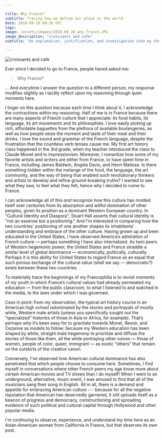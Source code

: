 ```yaml
---

title: Why France?
subtitle: Tracing how we define our place in the world
date: 2018-08-28 09:28 UTC
tags: 
image: /assets/images/2018_08_28_why_france.JPG
image_description: "croissants and cafe"
subtitle: "An explanation, justification, and investigation into my choice to live in France for 3 months"

---
```


<img src="/assets/images/2018_08_28_why_france.JPG" alt="croissants and cafe" />

Ever since I decided to go to France, people haved asked me:

> Why France?

… And  everytime I answer the question to a different person, my response
modifies slightly as I tacitly reflect upon my reasoning through quiet moments
here.

I linger on this question because each time I think about it, I acknowledge
the contractions within my reasoning. Half of me is in France because there
are many aspects of French culture that I appreciate: its food habits, its
language, its art movements and its philosophies. I love easily picking up
rich, affordable baguettes from the plethora of available boulangeries, as
well as how people seize the moment and taste of their meal and their drinks.
I love the sound and grammar of the French language, despite the frustration
that the countless verb tenses cause me. My first art history class happened
in the 3rd grade, when my teacher introduced the class to Claude Monet and to
Impressionism. Moreover, I romantize how some of my favorite artists and
writers are either from France, or have spent time in France, including James
Baldwin, Angela Davis, and Henri Matisse. Is there something hidden within the
melange of the food, the language, the art community, and the way of being
that enabled such revolutionary thinkers and artists to develop and refine
ground-breaking truths? I wanted to see what they saw, to feel what they felt,
hence why I decided to come to France.


I can acknowledge all of this *and* recognize how this culture has molded
itself over centuries from its absorption and willful domination of other
peoples, given its position as a dominant Western European country.  In
"Cultural Identity and Diaspora", Stuart Hall asserts that cultural identity is
"not an essense but a positioning." And I'm interested in comparing how the two
countries' positioning of one another shapes its inhabitents' understanding and
embrace of the other culture. Having grown up and been educated in the United
States, I have observed America’s admiration of French culture — perhaps
something I have also internalized. As twin peers of Western hegemonic power,
the United States and France straddle a similar level of global dominance —
economically, politically, culturally.  Perhaps it is this ability for United
States to regard France as an equal that such porous exchange of the cultural
value (shall we say — democratic?) exists between these two countries.

To materially trace the beginnings of my Francophilia is to revisit moments of
my youth in which France’s cultural values had already permeated my education
— from the public classroom, to what I listened to and watched in the media,
to the laws under which I was governed.

Case in point: from my observation, the typical art history course in an
American high school isdominated by the stories and portrayals of mostly
white, Western male artists (unless you specifically sought out the
“specialized” histories of those in Asia or Africa, for example). That’s perhaps
why it’s been easy for to gravitate towards Monet, Renoir, and Cezanne as
models to follow: because my Western education has been shaped by white,
straight male hegemony to prioritize and diffuse the stories of those like
them, all the while portraying other voices — those of women, people of color,
queer, immigrant — as exotic “others” that remain on the outskirts of the
creative canon.

Conversely, I've observed how American cultural dominance has also penetrated
that which people choose to consume here. Sometimes, I find myself in
conversations where other French peers my age know more about certain American
movies and TV shows than I do myself! When I went to an underground,
alternative, music event, I was amused to find that all of the musicians sang
their song in English. All in all, there is a demand and appetite for embracing
American culture --- because for all the negative reputation that American has
deservedly garnered, it still uploads itself as a beacon of progress
and democracy, constructioning and spreading evidence of such political and
cultural capital through Hollywood and other popular media.




I'm continuing to observe, experience, and
understand my time here as an Asian-American woman from California in France,
but that deserves its own post. 
